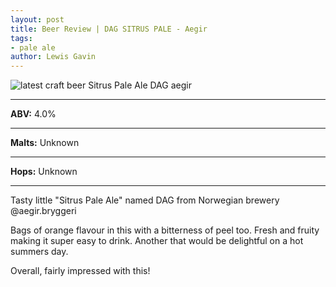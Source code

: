 ```yaml
---
layout: post
title: Beer Review | DAG SITRUS PALE - Aegir
tags:
- pale ale
author: Lewis Gavin
---
```


![latest craft beer Sitrus Pale Ale DAG aegir](https://scontent-lht6-1.cdninstagram.com/vp/995f582879e7483d17b077f045277669/5CCF4BC1/t51.2885-15/sh0.08/e35/s750x750/46860663_545126575971652_4429257636086471878_n.jpg?_nc_ht=scontent-lht6-1.cdninstagram.com&ig_cache_key=MTk1ODA2NDQ4MTYyNDA5ODA1OQ%3D%3D.2)

***
**ABV:** 4.0%

***
**Malts:** Unknown

***
**Hops:** Unknown

***

Tasty little "Sitrus Pale Ale" named DAG from Norwegian brewery @aegir.bryggeri 

Bags of orange flavour in this with a bitterness of peel too. Fresh and fruity making it super easy to drink. Another that would be delightful on a hot summers day.

Overall, fairly impressed with this!